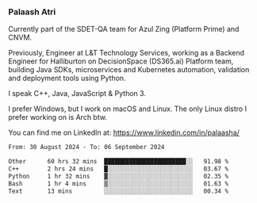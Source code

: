 ### Palaash Atri

Currently part of the SDET-QA team for Azul Zing (Platform Prime) and CNVM. 

Previously, Engineer at L&T Technology Services, working as a Backend Engineer for Halliburton on DecisionSpace (DS365.ai) Platform team, building Java SDKs, microservices and Kubernetes automation, validation and deployment tools using Python.

I speak C++, Java, JavaScript & Python 3.

I prefer Windows, but I work on macOS and Linux. The only Linux distro I prefer working on is Arch btw.

You can find me on LinkedIn at: https://www.linkedin.com/in/palaasha/

<!--START_SECTION:waka-->

```txt
From: 30 August 2024 - To: 06 September 2024

Other      60 hrs 32 mins  ███████████████████████░░   91.98 %
C++        2 hrs 24 mins   █░░░░░░░░░░░░░░░░░░░░░░░░   03.67 %
Python     1 hr 32 mins    ▓░░░░░░░░░░░░░░░░░░░░░░░░   02.35 %
Bash       1 hr 4 mins     ▒░░░░░░░░░░░░░░░░░░░░░░░░   01.63 %
Text       13 mins         ░░░░░░░░░░░░░░░░░░░░░░░░░   00.34 %
```

<!--END_SECTION:waka-->
